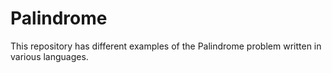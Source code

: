 # Palindrome

This repository has different examples of the Palindrome problem written in various languages.

